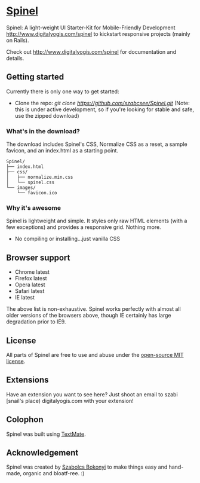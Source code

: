 # [Spinel](http://www.digitalyogis.com/spinel)
Spinel: A light-weight UI Starter-Kit for Mobile-Friendly Development http://www.digitalyogis.com/spinel to kickstart responsive projects (mainly on Rails).

Check out <http://www.digitalyogis.com/spinel> for documentation and details.

## Getting started
Currently there is only one way to get started:
- Clone the repo: _git clone https://github.com/szabcsee/Spinel.git_ (Note: this is under active development, so if you're looking for stable and safe, use the zipped download)


### What's in the download?

The download includes Spinel's CSS, Normalize CSS as a reset, a sample favicon, and an index.html as a starting point.

```
Spinel/
├── index.html
├── css/
│   ├── normalize.min.css
│   └── spinel.css
└── images/
    └── favicon.ico

```

### Why it's awesome

Spinel is lightweight and simple. It styles only raw HTML elements (with a few exceptions) and provides a responsive grid. Nothing more.
- No compiling or installing...just vanilla CSS


## Browser support

- Chrome latest
- Firefox latest
- Opera latest
- Safari latest
- IE latest

The above list is non-exhaustive. Spinel works perfectly with almost all older versions of the browsers above, though IE certainly has large degradation prior to IE9.


## License

All parts of Spinel are free to use and abuse under the [open-source MIT license](https://github.com/szabcsee/Spinel/blob/master/LICENSE.md).


## Extensions

Have an extension you want to see here? Just shoot an email to szabi [snail's place) digitalyogis.com  with your extension!


## Colophon

Spinel was built using [TextMate](http://www.maromates.com).


## Acknowledgement

Spinel was created by [Szabolcs Bokonyi](https://twitter.com/szabcsee) to make things easy and hand-made, organic and bloatf-ree. :)